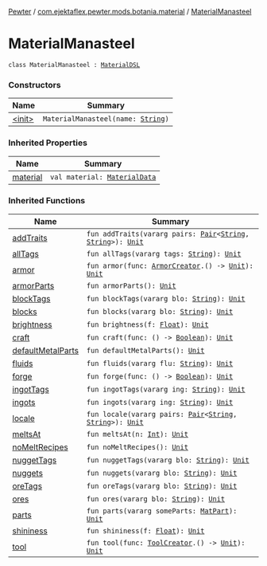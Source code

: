 [Pewter](../../index.md) / [com.ejektaflex.pewter.mods.botania.material](../index.md) / [MaterialManasteel](./index.md)

# MaterialManasteel

`class MaterialManasteel : `[`MaterialDSL`](../../com.ejektaflex.pewter.api.core.materials/-material-d-s-l/index.md)

### Constructors

| Name | Summary |
|---|---|
| [&lt;init&gt;](-init-.md) | `MaterialManasteel(name: `[`String`](https://kotlinlang.org/api/latest/jvm/stdlib/kotlin/-string/index.html)`)` |

### Inherited Properties

| Name | Summary |
|---|---|
| [material](../../com.ejektaflex.pewter.api.core.materials/-material-d-s-l/material.md) | `val material: `[`MaterialData`](../../com.ejektaflex.pewter.api.core.materials.stats/-material-data/index.md) |

### Inherited Functions

| Name | Summary |
|---|---|
| [addTraits](../../com.ejektaflex.pewter.api.core.materials/-material-d-s-l/add-traits.md) | `fun addTraits(vararg pairs: `[`Pair`](https://kotlinlang.org/api/latest/jvm/stdlib/kotlin/-pair/index.html)`<`[`String`](https://kotlinlang.org/api/latest/jvm/stdlib/kotlin/-string/index.html)`, `[`String`](https://kotlinlang.org/api/latest/jvm/stdlib/kotlin/-string/index.html)`>): `[`Unit`](https://kotlinlang.org/api/latest/jvm/stdlib/kotlin/-unit/index.html) |
| [allTags](../../com.ejektaflex.pewter.api.core.materials/-material-d-s-l/all-tags.md) | `fun allTags(vararg tags: `[`String`](https://kotlinlang.org/api/latest/jvm/stdlib/kotlin/-string/index.html)`): `[`Unit`](https://kotlinlang.org/api/latest/jvm/stdlib/kotlin/-unit/index.html) |
| [armor](../../com.ejektaflex.pewter.api.core.materials/-material-d-s-l/armor.md) | `fun armor(func: `[`ArmorCreator`](../../com.ejektaflex.pewter.api.core.materials/-material-d-s-l/-armor-creator/index.md)`.() -> `[`Unit`](https://kotlinlang.org/api/latest/jvm/stdlib/kotlin/-unit/index.html)`): `[`Unit`](https://kotlinlang.org/api/latest/jvm/stdlib/kotlin/-unit/index.html) |
| [armorParts](../../com.ejektaflex.pewter.api.core.materials/-material-d-s-l/armor-parts.md) | `fun armorParts(): `[`Unit`](https://kotlinlang.org/api/latest/jvm/stdlib/kotlin/-unit/index.html) |
| [blockTags](../../com.ejektaflex.pewter.api.core.materials/-material-d-s-l/block-tags.md) | `fun blockTags(vararg blo: `[`String`](https://kotlinlang.org/api/latest/jvm/stdlib/kotlin/-string/index.html)`): `[`Unit`](https://kotlinlang.org/api/latest/jvm/stdlib/kotlin/-unit/index.html) |
| [blocks](../../com.ejektaflex.pewter.api.core.materials/-material-d-s-l/blocks.md) | `fun blocks(vararg blo: `[`String`](https://kotlinlang.org/api/latest/jvm/stdlib/kotlin/-string/index.html)`): `[`Unit`](https://kotlinlang.org/api/latest/jvm/stdlib/kotlin/-unit/index.html) |
| [brightness](../../com.ejektaflex.pewter.api.core.materials/-material-d-s-l/brightness.md) | `fun brightness(f: `[`Float`](https://kotlinlang.org/api/latest/jvm/stdlib/kotlin/-float/index.html)`): `[`Unit`](https://kotlinlang.org/api/latest/jvm/stdlib/kotlin/-unit/index.html) |
| [craft](../../com.ejektaflex.pewter.api.core.materials/-material-d-s-l/craft.md) | `fun craft(func: () -> `[`Boolean`](https://kotlinlang.org/api/latest/jvm/stdlib/kotlin/-boolean/index.html)`): `[`Unit`](https://kotlinlang.org/api/latest/jvm/stdlib/kotlin/-unit/index.html) |
| [defaultMetalParts](../../com.ejektaflex.pewter.api.core.materials/-material-d-s-l/default-metal-parts.md) | `fun defaultMetalParts(): `[`Unit`](https://kotlinlang.org/api/latest/jvm/stdlib/kotlin/-unit/index.html) |
| [fluids](../../com.ejektaflex.pewter.api.core.materials/-material-d-s-l/fluids.md) | `fun fluids(vararg flu: `[`String`](https://kotlinlang.org/api/latest/jvm/stdlib/kotlin/-string/index.html)`): `[`Unit`](https://kotlinlang.org/api/latest/jvm/stdlib/kotlin/-unit/index.html) |
| [forge](../../com.ejektaflex.pewter.api.core.materials/-material-d-s-l/forge.md) | `fun forge(func: () -> `[`Boolean`](https://kotlinlang.org/api/latest/jvm/stdlib/kotlin/-boolean/index.html)`): `[`Unit`](https://kotlinlang.org/api/latest/jvm/stdlib/kotlin/-unit/index.html) |
| [ingotTags](../../com.ejektaflex.pewter.api.core.materials/-material-d-s-l/ingot-tags.md) | `fun ingotTags(vararg ing: `[`String`](https://kotlinlang.org/api/latest/jvm/stdlib/kotlin/-string/index.html)`): `[`Unit`](https://kotlinlang.org/api/latest/jvm/stdlib/kotlin/-unit/index.html) |
| [ingots](../../com.ejektaflex.pewter.api.core.materials/-material-d-s-l/ingots.md) | `fun ingots(vararg ing: `[`String`](https://kotlinlang.org/api/latest/jvm/stdlib/kotlin/-string/index.html)`): `[`Unit`](https://kotlinlang.org/api/latest/jvm/stdlib/kotlin/-unit/index.html) |
| [locale](../../com.ejektaflex.pewter.api.core.materials/-material-d-s-l/locale.md) | `fun locale(vararg pairs: `[`Pair`](https://kotlinlang.org/api/latest/jvm/stdlib/kotlin/-pair/index.html)`<`[`String`](https://kotlinlang.org/api/latest/jvm/stdlib/kotlin/-string/index.html)`, `[`String`](https://kotlinlang.org/api/latest/jvm/stdlib/kotlin/-string/index.html)`>): `[`Unit`](https://kotlinlang.org/api/latest/jvm/stdlib/kotlin/-unit/index.html) |
| [meltsAt](../../com.ejektaflex.pewter.api.core.materials/-material-d-s-l/melts-at.md) | `fun meltsAt(n: `[`Int`](https://kotlinlang.org/api/latest/jvm/stdlib/kotlin/-int/index.html)`): `[`Unit`](https://kotlinlang.org/api/latest/jvm/stdlib/kotlin/-unit/index.html) |
| [noMeltRecipes](../../com.ejektaflex.pewter.api.core.materials/-material-d-s-l/no-melt-recipes.md) | `fun noMeltRecipes(): `[`Unit`](https://kotlinlang.org/api/latest/jvm/stdlib/kotlin/-unit/index.html) |
| [nuggetTags](../../com.ejektaflex.pewter.api.core.materials/-material-d-s-l/nugget-tags.md) | `fun nuggetTags(vararg blo: `[`String`](https://kotlinlang.org/api/latest/jvm/stdlib/kotlin/-string/index.html)`): `[`Unit`](https://kotlinlang.org/api/latest/jvm/stdlib/kotlin/-unit/index.html) |
| [nuggets](../../com.ejektaflex.pewter.api.core.materials/-material-d-s-l/nuggets.md) | `fun nuggets(vararg blo: `[`String`](https://kotlinlang.org/api/latest/jvm/stdlib/kotlin/-string/index.html)`): `[`Unit`](https://kotlinlang.org/api/latest/jvm/stdlib/kotlin/-unit/index.html) |
| [oreTags](../../com.ejektaflex.pewter.api.core.materials/-material-d-s-l/ore-tags.md) | `fun oreTags(vararg blo: `[`String`](https://kotlinlang.org/api/latest/jvm/stdlib/kotlin/-string/index.html)`): `[`Unit`](https://kotlinlang.org/api/latest/jvm/stdlib/kotlin/-unit/index.html) |
| [ores](../../com.ejektaflex.pewter.api.core.materials/-material-d-s-l/ores.md) | `fun ores(vararg blo: `[`String`](https://kotlinlang.org/api/latest/jvm/stdlib/kotlin/-string/index.html)`): `[`Unit`](https://kotlinlang.org/api/latest/jvm/stdlib/kotlin/-unit/index.html) |
| [parts](../../com.ejektaflex.pewter.api.core.materials/-material-d-s-l/parts.md) | `fun parts(vararg someParts: `[`MatPart`](../../com.ejektaflex.pewter.api.core.materials.stats/-material-data/-mat-part/index.md)`): `[`Unit`](https://kotlinlang.org/api/latest/jvm/stdlib/kotlin/-unit/index.html) |
| [shininess](../../com.ejektaflex.pewter.api.core.materials/-material-d-s-l/shininess.md) | `fun shininess(f: `[`Float`](https://kotlinlang.org/api/latest/jvm/stdlib/kotlin/-float/index.html)`): `[`Unit`](https://kotlinlang.org/api/latest/jvm/stdlib/kotlin/-unit/index.html) |
| [tool](../../com.ejektaflex.pewter.api.core.materials/-material-d-s-l/tool.md) | `fun tool(func: `[`ToolCreator`](../../com.ejektaflex.pewter.api.core.materials/-material-d-s-l/-tool-creator/index.md)`.() -> `[`Unit`](https://kotlinlang.org/api/latest/jvm/stdlib/kotlin/-unit/index.html)`): `[`Unit`](https://kotlinlang.org/api/latest/jvm/stdlib/kotlin/-unit/index.html) |
